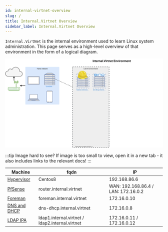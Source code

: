 ```yaml
---
id: internal-virtnet-overview
slug: /
title: Internal.Virtnet Overview
sidebar_label: Internal.Virtnet Overview
---
```


`Internal.VirtNet` is the internal environment used to learn Linux system administration. This page serves as a high-level overview of that environment in the form of a logical diagram.

![](/img/internal-virtnet.svg)

:::tip Image hard to see?
If image is too small to view, open it in a new tab - it also includes links to the relevant docs!
:::

|Machine|fqdn|IP|
|-------|----|--|
|[Hypervisor](centos8-hypervisor.md)|Centos8|192.168.86.6|
|[PfSense](pfsense-router)|router.internal.virtnet|WAN: 192.168.86.4 / LAN: 172.16.0.2|
|[Foreman](Foreman.md)|foreman.internal.virtnet|172.16.0.10|
|[DNS and DHCP](dns-dhcp.md)|dns-dhcp.internal.virtnet|172.16.0.8|
|[LDAP IPA](ldap1-ldap2)|ldap1.internal.virtnet / ldap2.internal.virtnet| 172.16.0.11 / 172.16.0.12|
